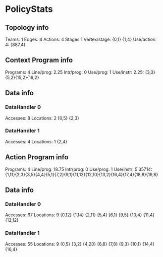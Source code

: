# PolicyStats
## Topology info
Teams:		1
Edges:		4
Actions:	4
Stages		1
Vertex/stage:	{0,1} {1,4} 
Use/action:	4: {887,4} 

## Context Program info
Programs:	4
Line/prog:	2.25
Intr/prog:	0
Use/prog:	1
Use/instr:	2.25: {3,3}{5,2}{15,2}{19,2}

## Data info

### DataHandler 0
Accesses:	8
Locations:	2
{0,5} {2,3} 

### DataHandler 1
Accesses:	4
Locations:	1
{2,4} 



## Action Program info
Programs:	4
Line/prog:	18.75
Intr/prog:	0
Use/prog:	1
Use/instr:	5.35714: {1,11}{2,3}{3,5}{4,4}{5,1}{7,2}{9,1}{11,12}{12,10}{13,2}{16,4}{17,4}{18,8}{19,8}

## Data info

### DataHandler 0
Accesses:	67
Locations:	9
{0,12} {1,14} {2,11} {5,4} {6,1} {9,5} {10,4} {11,4} {12,12} 

### DataHandler 1
Accesses:	55
Locations:	9
{0,5} {3,2} {4,20} {6,8} {7,8} {9,3} {10,1} {14,4} {16,4} 
